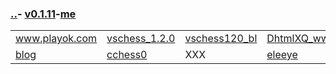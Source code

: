 
### [..](..)- [v0.1.11](https://github.com/littleflute/cchess/edit/master/ref/readme.md)-[me](https://littleflute.github.io/cchess/ref/)  
<table>
  <tr>
    <td><a href="www.playok.com">www.playok.com</a></td>
    <td><a href="vschess_1.2.0">vschess_1.2.0</a></td>
    <td><a href="http://www.beautifullover.org/php/vschess120/demo.html">vschess120_bl</a></td>
    <td><a href="DhtmlXQ_www_dpxq_com">DhtmlXQ_www_dpxq_com</a></td> 
    <td><a href="pu">pu</a></td> 
  </tr>
  <tr>
    <td><a href="https://littleflute.github.io/blog">blog</a></td>
    <td><a href="https://littleflute.github.io/cchess0">cchess0</a></td>
    <td>XXX</td>
    <td><a href="https://github.com/littleflute/eleeye" target="_blank">eleeye</a></td>
  </tr>
</table>
  
